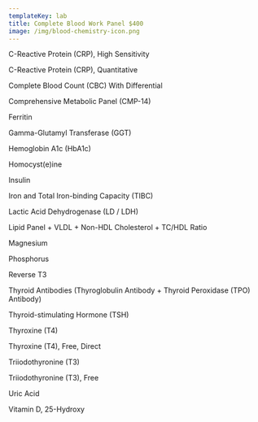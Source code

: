 ```yaml
---
templateKey: lab
title: Complete Blood Work Panel $400
image: /img/blood-chemistry-icon.png
---
```

C-Reactive Protein (CRP), High Sensitivity

C-Reactive Protein (CRP), Quantitative

Complete Blood Count (CBC) With Differential

Comprehensive Metabolic Panel (CMP-14)

Ferritin

Gamma-Glutamyl Transferase (GGT)

Hemoglobin A1c (HbA1c)

Homocyst(e)ine

Insulin

Iron and Total Iron-binding Capacity (TIBC)

Lactic Acid Dehydrogenase (LD / LDH)

Lipid Panel + VLDL + Non-HDL Cholesterol + TC/HDL Ratio

Magnesium

Phosphorus

Reverse T3

Thyroid Antibodies (Thyroglobulin Antibody + Thyroid Peroxidase (TPO) Antibody)

Thyroid-stimulating Hormone (TSH)

Thyroxine (T4)

Thyroxine (T4), Free, Direct

Triiodothyronine (T3)

Triiodothyronine (T3), Free

Uric Acid

Vitamin D, 25-Hydroxy
